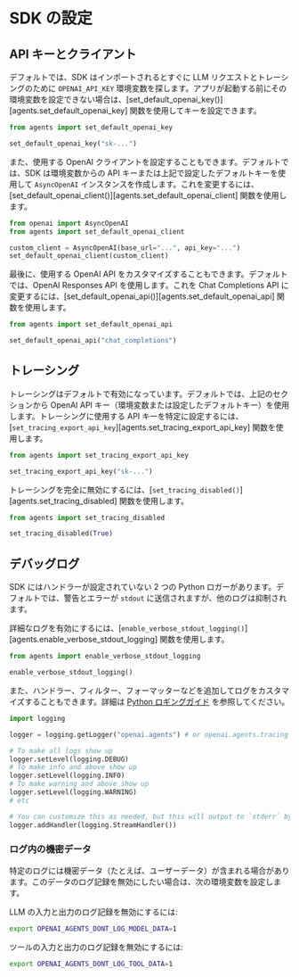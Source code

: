 # SDK の設定

## API キーとクライアント

デフォルトでは、SDK はインポートされるとすぐに LLM リクエストとトレーシングのために `OPENAI_API_KEY` 環境変数を探します。アプリが起動する前にその環境変数を設定できない場合は、[set_default_openai_key()][agents.set_default_openai_key] 関数を使用してキーを設定できます。

```python
from agents import set_default_openai_key

set_default_openai_key("sk-...")
```

また、使用する OpenAI クライアントを設定することもできます。デフォルトでは、SDK は環境変数からの API キーまたは上記で設定したデフォルトキーを使用して `AsyncOpenAI` インスタンスを作成します。これを変更するには、[set_default_openai_client()][agents.set_default_openai_client] 関数を使用します。

```python
from openai import AsyncOpenAI
from agents import set_default_openai_client

custom_client = AsyncOpenAI(base_url="...", api_key="...")
set_default_openai_client(custom_client)
```

最後に、使用する OpenAI API をカスタマイズすることもできます。デフォルトでは、OpenAI Responses API を使用します。これを Chat Completions API に変更するには、[set_default_openai_api()][agents.set_default_openai_api] 関数を使用します。

```python
from agents import set_default_openai_api

set_default_openai_api("chat_completions")
```

## トレーシング

トレーシングはデフォルトで有効になっています。デフォルトでは、上記のセクションから OpenAI API キー（環境変数または設定したデフォルトキー）を使用します。トレーシングに使用する API キーを特定に設定するには、[`set_tracing_export_api_key`][agents.set_tracing_export_api_key] 関数を使用します。

```python
from agents import set_tracing_export_api_key

set_tracing_export_api_key("sk-...")
```

トレーシングを完全に無効にするには、[`set_tracing_disabled()`][agents.set_tracing_disabled] 関数を使用します。

```python
from agents import set_tracing_disabled

set_tracing_disabled(True)
```

## デバッグログ

SDK にはハンドラーが設定されていない 2 つの Python ロガーがあります。デフォルトでは、警告とエラーが `stdout` に送信されますが、他のログは抑制されます。

詳細なログを有効にするには、[`enable_verbose_stdout_logging()`][agents.enable_verbose_stdout_logging] 関数を使用します。

```python
from agents import enable_verbose_stdout_logging

enable_verbose_stdout_logging()
```

また、ハンドラー、フィルター、フォーマッターなどを追加してログをカスタマイズすることもできます。詳細は [Python ロギングガイド](https://docs.python.org/3/howto/logging.html) を参照してください。

```python
import logging

logger = logging.getLogger("openai.agents") # or openai.agents.tracing for the Tracing logger

# To make all logs show up
logger.setLevel(logging.DEBUG)
# To make info and above show up
logger.setLevel(logging.INFO)
# To make warning and above show up
logger.setLevel(logging.WARNING)
# etc

# You can customize this as needed, but this will output to `stderr` by default
logger.addHandler(logging.StreamHandler())
```

### ログ内の機密データ

特定のログには機密データ（たとえば、ユーザーデータ）が含まれる場合があります。このデータのログ記録を無効にしたい場合は、次の環境変数を設定します。

LLM の入力と出力のログ記録を無効にするには:

```bash
export OPENAI_AGENTS_DONT_LOG_MODEL_DATA=1
```

ツールの入力と出力のログ記録を無効にするには:

```bash
export OPENAI_AGENTS_DONT_LOG_TOOL_DATA=1
```